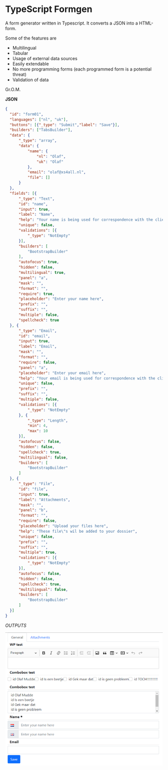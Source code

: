 # TypeScript Formgen

A form generator written in Typescript. It converts a JSON into a HTML-form.

Some of the features are
  - Multilingual
  - Tabular
  - Usage of external data sources
  - Easily extendable
  - No more programming forms (each programmed form is a potential threat)
  - Validation of data

Gr.O.M.

**JSON**
```JSON
{
  "id": "form01",
  "languages": ["nl", "uk"],
  "buttons": [{"_type": "Submit","label": "Save"}],
  "builders": ["TabsBuilder"],
  "data": {
      "_type": "array",
      "data": {
          "name": {
              "nl": "Olaf",
              "uk": "Olaf"
          },
          "email": "olaf@xs4all.nl",
          "file": []
      }
  },
  "fields": [{
      "_type": "Text",
      "id": "name",
      "input": true,
      "label": "Name",
      "help": "Your name is being used for correspondence with the client",
      "unique": false,
      "validations": [{
          "_type": "NotEmpty"
      }],
      "builders": [
          "BootstrapBuilder"
      ],
      "autofocus": true,
      "hidden": false,
      "multilingual": true,
      "panel": "a",
      "mask": "",
      "format": "",
      "require": true,
      "placeholder": "Enter your name here",
      "prefix": "",
      "suffix": "",
      "multiple": false,
      "spellcheck": true
  }, {
      "_type": "Email",
      "id": "email",
      "input": true,
      "label": "Email",
      "mask": "",
      "format": "",
      "require": false,
      "panel": "a",
      "placeholder": "Enter your email here",
      "help": "Your email is being used for correspondence with the client",
      "unique": false,
      "prefix": "",
      "suffix": "",
      "multiple": false,
      "validations": [{
          "_type": "NotEmpty"
      }, {
          "_type": "Length",
          "min": 4,
          "max": 10
      }],
      "autofocus": false,
      "hidden": false,
      "spellcheck": true,
      "multilingual": false,
      "builders": [
          "BootstrapBuilder"
      ]
  }, {
      "_type": "File",
      "id": "file",
      "input": true,
      "label": "Attachments",
      "mask": "",
      "panel": "b",
      "format": "",
      "require": false,
      "placeholder": "Upload your files here",
      "help": "These file\"s wil be added to your dossier",
      "unique": false,
      "prefix": "",
      "suffix": "",
      "multiple": true,
      "validations": [{
          "_type": "NotEmpty"
      }],
      "autofocus": false,
      "hidden": false,
      "spellcheck": true,
      "multilingual": false,
      "builders": [
          "BootstrapBuilder"
      ]
  }]
}
```
*OUTPUTS*

![Output image](readme.md/example-output.png?raw=true)
